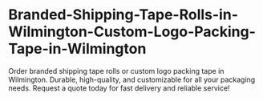 # Branded-Shipping-Tape-Rolls-in-Wilmington-Custom-Logo-Packing-Tape-in-Wilmington
Order branded shipping tape rolls or custom logo packing tape in Wilmington. Durable, high-quality, and customizable for all your packaging needs. Request a quote today for fast delivery and reliable service!
